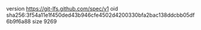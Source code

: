 version https://git-lfs.github.com/spec/v1
oid sha256:3f54a11e1f450ded43b946cfe4502d4200330bfa2bac138ddcbb05df6b9f6a88
size 9269

